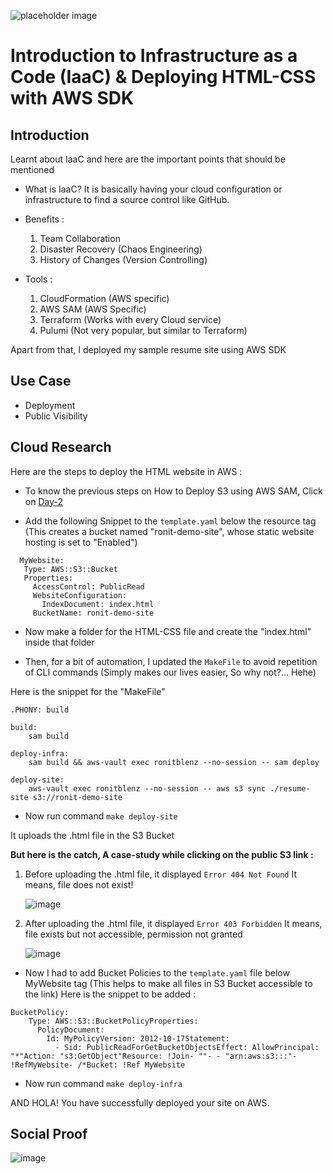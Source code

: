 ![placeholder image](https://miro.medium.com/max/1400/1*EblFYpMbP0FR5DjDixD1Yw.png)

# Introduction to Infrastructure as a Code (IaaC) & Deploying HTML-CSS with AWS SDK

## Introduction

Learnt about IaaC and here are the important points that should be mentioned

 - What is IaaC?
 It is basically having your cloud configuration or infrastructure to find a source control like GitHub.
 
 - Benefits :
    1. Team Collaboration
    2. Disaster Recovery (Chaos Engineering)
    3. History of Changes (Version Controlling)
 
 - Tools :
    1. CloudFormation (AWS specific)
    2. AWS SAM (AWS Specific)
    3. Terraform (Works with every Cloud service)
    4. Pulumi (Not very popular, but similar to Terraform)
 
Apart from that, I deployed my sample resume site using AWS SDK
 
## Use Case

- Deployment
- Public Visibility

## Cloud Research

Here are the steps to deploy the HTML website in AWS :

 - To know the previous steps on How to Deploy S3 using AWS SAM, Click on [Day-2](https://github.com/ronitblenz/100DaysOfCloud/tree/main/Journey/003)
 
 - Add the following Snippet to the ```template.yaml``` below the resource tag
 (This creates a bucket named "ronit-demo-site", whose static website hosting is set to "Enabled")
 
 ```
   MyWebsite:
    Type: AWS::S3::Bucket
    Properties:
      AccessControl: PublicRead
      WebsiteConfiguration:
        IndexDocument: index.html
      BucketName: ronit-demo-site
 ```
 
 - Now make a folder for the HTML-CSS file and create the "index.html" inside that folder
 
 - Then, for a bit of automation, I updated the ```MakeFile``` to avoid repetition of CLI commands (Simply makes our lives easier, So why not?... Hehe)

Here is the snippet for the "MakeFile"

```
.PHONY: build

build:
	sam build

deploy-infra:
	sam build && aws-vault exec ronitblenz --no-session -- sam deploy

deploy-site:
	aws-vault exec ronitblenz --no-session -- aws s3 sync ./resume-site s3://ronit-demo-site
```

 - Now run command ```make deploy-site```

It uploads the .html file in the S3 Bucket

**But here is the catch, A case-study while clicking on the public S3 link :**

 1. Before uploading the .html file, it displayed ```Error 404 Not Found```
  It means, file does not exist!
  
  
    ![image](https://user-images.githubusercontent.com/91361382/176514141-10408c3b-b176-4acd-908e-424caacb2db3.png)

  
 2. After uploading the .html file, it displayed ```Error 403 Forbidden```
  It means, file exists but not accessible, permission not granted
  
  
    ![image](https://user-images.githubusercontent.com/91361382/176514191-fca6424e-57c5-48a1-a634-e493807ecf20.png)

 - Now I had to add Bucket Policies to the ```template.yaml``` file below MyWebsite tag (This helps to make all files in S3 Bucket accessible to the link)
Here is the snippet to be added :

```
BucketPolicy:
    Type: AWS::S3::BucketPolicyProperties:
      PolicyDocument:
        Id: MyPolicyVersion: 2012-10-17Statement:
          - Sid: PublicReadForGetBucketObjectsEffect: AllowPrincipal: "*"Action: "s3:GetObject"Resource: !Join- ""- - "arn:aws:s3:::"- !RefMyWebsite- /*Bucket: !Ref MyWebsite
```

 - Now run command ```make deploy-infra```

AND HOLA! You have successfully deployed your site on AWS.

## Social Proof


![image](https://user-images.githubusercontent.com/91361382/176507237-a2549610-adfe-4f2e-999d-93f09032600d.png)



